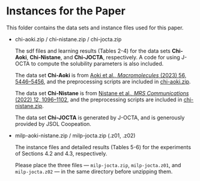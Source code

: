 # Instances for the Paper

This folder contains the data sets and instance files used for this paper.

- chi-aoki.zip / chi-nistane.zip / chi-jocta.zip

  The sdf files and learning results (Tables 2-4) for the data sets **Chi-Aoki**, **Chi-Nistane**, and **Chi-JOCTA**, respectively.
  A code for using J-OCTA to compute the solubility parameters is also included.

  The data set **Chi-Aoki** is from [Aoki et al., *Macromolecules* (2023) 56, 5446–5456](https://doi.org/10.1021/acs.macromol.2c02600), and the preprocessing scripts are included in [chi-aoki.zip](./chi-aoki.zip).

  The data set **Chi-Nistane** is from [Nistane et al., *MRS Communications* (2022) 12, 1096–1102](https://doi.org/10.1557/s43579-022-00237-x), and the preprocessing scripts are included in [chi-nistane.zip](./chi-nistane.zip).

  The data set **Chi-JOCTA** is generated by J-OCTA, and is generously provided by JSOL Coopeation.

- milp-aoki-nistane.zip / milp-jocta.zip (.z01, .z02)

  The instance files and detailed results (Tables 5-6) for the experiments of Sections 4.2 and 4.3, respectively.

  Please place the three files — `milp-jocta.zip`, `milp-jocta.z01`, and `milp-jocta.z02` — in the same directory before unzipping them.
